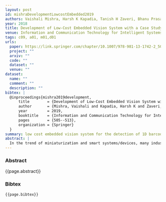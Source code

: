 ```yaml
---
layout: post
id: mishraDevelopmentLowcostEmbedded2019
authors: Vaishali Mishra, Harsh K Kapadia, Tanish H Zaveri, Bhanu Prasad Pinnamaneni
year: 2018
title: Development of Low-Cost Embedded Vision System with a Case Study on 1D Barcode Detection
venue: Information and Communication Technology for Intelligent Systems (ICTIS)
tags: c09, a01, m01,d01
urls:
  paper: https://link.springer.com/chapter/10.1007/978-981-13-1742-2_50
  project: ""
  arxiv: ""
  code: ""
  dataset: ""
  venue: ""
dataset:
  name: ""
  comment: ""
  description: ""
bibtex: |
  @inproceedings{mishra2019development,
      title        = {Development of Low-Cost Embedded Vision System with a Case Study on 1D Barcode Detection},
      author       = {Mishra, Vaishali and Kapadia, Harsh K and Zaveri, Tanish H and Pinnamaneni, Bhanu Prasad},
      year         = 2019,
      booktitle    = {Information and Communication Technology for Intelligent Systems: Proceedings of ICTIS 2018, Volume 1},
      pages        = {505--513},
      organization = {Springer}
  }
summary: low cost embedded vision system for the detection of 1D barcodes
abstract: |
  In the trend of miniaturization and smart systems/devices, many industries are still working with comparatively large and costly computer-based system as compared to embedded systems. The work discussed in the paper focuses on development on a small, low-cost, less power-consuming embedded vision-based one-dimensional barcode detection and decoding system by fusion of camera and embedded system. 1D barcodes are prevalent in retail, pharma, automobile, and many other industries for automatic product identification. Real-time application of 1D barcode localization and decoding algorithm in Python using OpenCV library was developed. Image processing task will be performed by embedded systems, which proves that the performance of embedded systems is comparable to a computer. Results of barcode detection and computation time comparison over different hardware platforms are discussed in the results.
---
```


### Abstract

{{page.abstract}}

### Bibtex

```
{{page.bibtex}}
```
